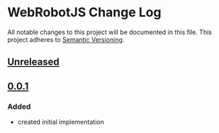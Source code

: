 # WebRobotJS Change Log
All notable changes to this project will be documented in this file.
This project adheres to [Semantic Versioning](http://semver.org/).

## [Unreleased]

## [0.0.1]
### Added
- created initial implementation

[Unreleased]: https://github.com/automate-website/webrobotjs/compare/0.0.1...HEAD
[0.0.1]: https://github.com/automate-website/webrobotjs/compare/0.0.0...0.0.1

